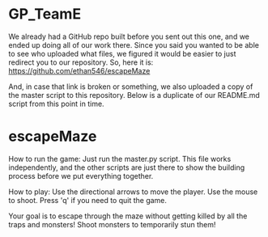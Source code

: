 # GP_TeamE

We already had a GitHub repo built before you sent out this one, and we ended up doing all of our work there. Since you said you wanted to be able to see who uploaded what files, we figured it would be easier to just redirect you to our repository. So, here it is:
https://github.com/ethan546/escapeMaze

And, in case that link is broken or something, we also uploaded a copy of the master script to this repository. Below is a duplicate of our README.md script from this point in time.




# escapeMaze

How to run the game:
Just run the master.py script. This file works independently, and the other scripts are just there to show the building process before we put everything together.


How to play:
Use the directional arrows to move the player.
Use the mouse to shoot. 
Press 'q' if you need to quit the game.

Your goal is to escape through the maze without getting killed by all the traps and monsters!
Shoot monsters to temporarily stun them!
